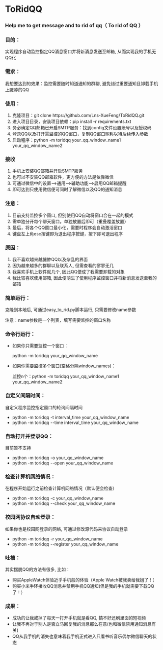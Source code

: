 # ToRidQQ
<h3>Help me to get message and to rid of qq（ To rid of QQ ）</h3>

<h3>目的：</h3>
<p>实现程序自动监控指定QQ消息窗口并将新消息发送至邮箱, 从而实现我的手机无QQ化</p>

<h3>需求：</h3>
<p>我想要达到的效果：监控需要随时知道通知的群聊, 避免错过重要通知且卸载手机上臃肿的QQ</p>

<h3>使用：</h3>
<ol>
    <li>克隆项目：git clone https://github.com/Lns-XueFeng/ToRidQQ.git</li>
    <li>进入项目目录，安装项目依赖：pip install -r requirements.txt</li>
    <li>务必确定QQ邮箱已开启SMTP服务：找到config文件设置账号以及授权码</li>
    <li>登录QQ以及打开需监控的QQ窗口，复制QQ窗口昵称以待后续传入参数</li>
    <li>启动程序：python -m toridqq your_qq_window_name1 your_qq_window_name2</li>
</ol>

<h3>接收</h3>
<ol>
    <li>手机上安装QQ邮箱并开启SMTP服务</li>
    <li>也可以不安装QQ邮箱软件，更方便的方法是依靠微信</li>
    <li>可通过微信中的设置-->通用-->辅助功能-->启用QQ邮箱提醒</li>
    <li>即可达到只使用微信便可同时了解微信以及QQ的通知消息</li>
</ol>

<h3>注意：</h3>
<ol>
    <li>目前支持监控多个窗口, 但别使用QQ自动将窗口合在一起的模式</li>
    <li>需单独分开每个聊天窗口，单独放置后即可（重叠覆盖放置）</li>
    <li>最后，将各个QQ窗口最小化，需要时程序会自动激活窗口</li>
    <li>键盘左上角esc按键即为退出程序按键，按下即可退出程序</li>
</ol>

<h3>原因：</h3>
<ol>
    <li>我不喜欢越来越臃肿QQ以及杂乱的界面</li>
    <li>因为越来越多的群聊以及联系人, 但需查看的寥寥无几</li>
    <li>我喜欢手机上软件就几个, 因此QQ便成了我需要卸载的对象</li>
    <li>我比较喜欢使用邮箱, 因此便萌生了使用程序监控窗口并将新消息发送至我的邮箱</li>
</ol>

<h3>简单运行：</h3>
<p>克隆到本地后, 可通过easy_to_rid.py脚本运行, 只需要修改name参数</p>
<p>注意：name参数是一个列表，填写需要监控的窗口名称</p>

<h3>命令行运行：</h3>
<ul>
    <li>如果你只需要监控一个窗口：</li>
    <p>python -m toridqq your_qq_window_name</p>
    <li>如果你需要监控多个窗口(空格分隔window_names)：</li>
    <p>监控n个：python -m toridqq your_qq_window_name1 your_qq_window_name2</p>
</ul>

<h3>自定义间隔时间：</h3>
<p>自定义程序监控指定窗口的轮询间隔时间</p>
<ul>
    <li>python -m toridqq -t interval_time your_qq_window_name</li>
    <li>python -m toridqq --time interval_time your_qq_window_name</li>
</ul>

<h3>自动打开并登录QQ：</h3>
<p>目前暂不支持</p>
<ul>
    <li>python -m toridqq -o your_qq_window_name</li>
    <li>python -m toridqq --open your_qq_window_name</li>
</ul>

<h3>检查计算机网络情况：</h3>
<p>在程序开始运行之前检查计算机网络情况（默认便会检查）</p>
<ul>
    <li>python -m toridqq -c your_qq_window_name</li>
    <li>python -m toridqq --check your_qq_window_name</li>
</ul>

<h3>校园网协议自动登录：</h3>
<p>如果你也是校园网登录的网络, 可通过修改源代码来协议自动登录</p>
<ul>
    <li>python -m toridqq -r your_qq_window_name</li>
    <li>python -m toridqq --register your_qq_window_name</li>
</ul>

<h3>吐槽：</h3>
<p>其实摆脱QQ的方法有很多, 比如：</p>
<ul>
    <li>购买AppleWatch体验近乎手机般的体验（Apple Watch被我卖给我姐了！）</li>
    <li>购买小米手环接收QQ消息并禁用手机QQ通知(但是我的手机就需要下载QQ了！)</li>
</ul>

<h3>成果：</h3>
<ul>
    <li>成功的让我戒掉了每天一打开手机就是看QQ, 搞不好还刷里面的短视频</li>
    <li>让我不再对于别人是否立马回复我的消息那么在意(也和微信禁用通知消息有关)</li>
    <li>QQ从我手机的消失也意味着我手机正式进入只看书听音乐偶尔微信聊天的状态</li>
</ul>
